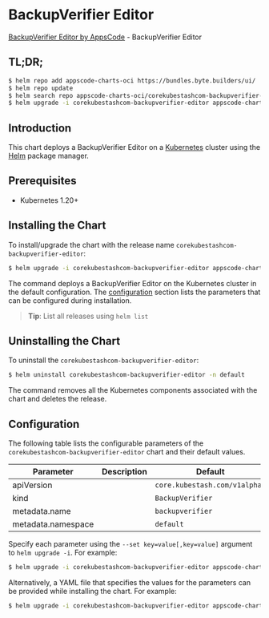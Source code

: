 # BackupVerifier Editor

[BackupVerifier Editor by AppsCode](https://appscode.com) - BackupVerifier Editor

## TL;DR;

```bash
$ helm repo add appscode-charts-oci https://bundles.byte.builders/ui/
$ helm repo update
$ helm search repo appscode-charts-oci/corekubestashcom-backupverifier-editor --version=v0.12.0
$ helm upgrade -i corekubestashcom-backupverifier-editor appscode-charts-oci/corekubestashcom-backupverifier-editor -n default --create-namespace --version=v0.12.0
```

## Introduction

This chart deploys a BackupVerifier Editor on a [Kubernetes](http://kubernetes.io) cluster using the [Helm](https://helm.sh) package manager.

## Prerequisites

- Kubernetes 1.20+

## Installing the Chart

To install/upgrade the chart with the release name `corekubestashcom-backupverifier-editor`:

```bash
$ helm upgrade -i corekubestashcom-backupverifier-editor appscode-charts-oci/corekubestashcom-backupverifier-editor -n default --create-namespace --version=v0.12.0
```

The command deploys a BackupVerifier Editor on the Kubernetes cluster in the default configuration. The [configuration](#configuration) section lists the parameters that can be configured during installation.

> **Tip**: List all releases using `helm list`

## Uninstalling the Chart

To uninstall the `corekubestashcom-backupverifier-editor`:

```bash
$ helm uninstall corekubestashcom-backupverifier-editor -n default
```

The command removes all the Kubernetes components associated with the chart and deletes the release.

## Configuration

The following table lists the configurable parameters of the `corekubestashcom-backupverifier-editor` chart and their default values.

|     Parameter      | Description |                 Default                  |
|--------------------|-------------|------------------------------------------|
| apiVersion         |             | <code>core.kubestash.com/v1alpha1</code> |
| kind               |             | <code>BackupVerifier</code>              |
| metadata.name      |             | <code>backupverifier</code>              |
| metadata.namespace |             | <code>default</code>                     |


Specify each parameter using the `--set key=value[,key=value]` argument to `helm upgrade -i`. For example:

```bash
$ helm upgrade -i corekubestashcom-backupverifier-editor appscode-charts-oci/corekubestashcom-backupverifier-editor -n default --create-namespace --version=v0.12.0 --set apiVersion=core.kubestash.com/v1alpha1
```

Alternatively, a YAML file that specifies the values for the parameters can be provided while
installing the chart. For example:

```bash
$ helm upgrade -i corekubestashcom-backupverifier-editor appscode-charts-oci/corekubestashcom-backupverifier-editor -n default --create-namespace --version=v0.12.0 --values values.yaml
```
